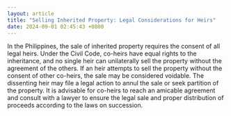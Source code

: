 ```yaml
---
layout: article
title: "Selling Inherited Property: Legal Considerations for Heirs"
date: 2024-09-01 02:45:43 +0800
---
```


<p>In the Philippines, the sale of inherited property requires the consent of all legal heirs. Under the Civil Code, co-heirs have equal rights to the inheritance, and no single heir can unilaterally sell the property without the agreement of the others. If an heir attempts to sell the property without the consent of other co-heirs, the sale may be considered voidable. The dissenting heir may file a legal action to annul the sale or seek partition of the property. It is advisable for co-heirs to reach an amicable agreement and consult with a lawyer to ensure the legal sale and proper distribution of proceeds according to the laws on succession.</p>